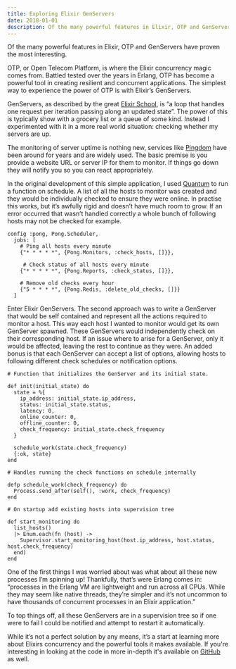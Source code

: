 ```yaml
---
title: Exploring Elixir GenServers
date: 2018-01-01
description: Of the many powerful features in Elixir, OTP and GenServers have proven the most interesting.
---
```

Of the many powerful features in Elixir, OTP and GenServers have proven the most interesting.

OTP, or Open Telecom Platform, is where the Elixir concurrency magic comes from. Battled tested over the years in Erlang, OTP has become a powerful tool in creating resilient and concurrent applications. The simplest way to experience the power of OTP is with Elixir’s GenServers.

GenServers, as described by the great [Elixir School](https://elixirschool.com/en/lessons/advanced/otp-concurrency/), is “a loop that handles one request per iteration passing along an updated state”. The power of this is typically show with a grocery list or a queue of some kind. Instead I experimented with it in a more real world situation: checking whether my servers are up.

The monitoring of server uptime is nothing new, services like [Pingdom](https://www.pingdom.com/) have been around for years and are widely used. The basic premise is you provide a website URL or server IP for them to monitor. If things go down they will notify you so you can react appropriately.

In the original development of this simple application, I used [Quantum](https://github.com/c-rack/quantum-elixir) to run a function on schedule. A list of all the hosts to monitor was created and they would be individually checked to ensure they were online. In practise this works, but it’s awfully rigid and doesn’t have much room to grow. If an error occurred that wasn’t handled correctly a whole bunch of following hosts may not be checked for example.

```
config :pong, Pong.Scheduler,
  jobs: [
    # Ping all hosts every minute
    {"* * * * *", {Pong.Monitors, :check_hosts, []}},

     # Check status of all hosts every minute
    {"* * * * *", {Pong.Reports, :check_status, []}},

    # Remove old checks every hour
    {"5 * * * *", {Pong.Redis, :delete_old_checks, []}}
  ]
```

Enter Elixir GenServers. The second approach was to write a GenServer that would be self contained and represent all the actions required to monitor a host. This way each host I wanted to monitor would get its own GenServer spawned. These GenServers would independently check on their corresponding host. If an issue where to arise for a GenServer, only it would be affected, leaving the rest to continue as they were. An added bonus is that each GenServer can accept a list of options, allowing hosts to following different check schedules or notification options.

```
# Function that initializes the GenServer and its initial state.

def init(initial_state) do
  state = %{
    ip_address: initial_state.ip_address,
    status: initial_state.status,
    latency: 0,
    online_counter: 0,
    offline_counter: 0,
    check_frequency: initial_state.check_frequency
  }

  schedule_work(state.check_frequency)
  {:ok, state}
end

# Handles running the check functions on schedule internally

defp schedule_work(check_frequency) do
  Process.send_after(self(), :work, check_frequency)
end

# On startup add existing hosts into supervision tree

def start_monitoring do
  list_hosts()
  |> Enum.each(fn (host) ->
    Supervisor.start_monitoring_host(host.ip_address, host.status, host.check_frequency)
  end)
end
```

One of the first things I was worried about was what about all these new processes I’m spinning up! Thankfully, that’s were Erlang comes in: “processes in the Erlang VM are lightweight and run across all CPUs. While they may seem like native threads, they’re simpler and it’s not uncommon to have thousands of concurrent processes in an Elixir application.”

To top things off, all these GenServers are in a supervision tree so if one were to fail I could be notified and attempt to restart it automatically.

While it’s not a perfect solution by any means, it’s a start at learning more about Elixirs concurrency and the powerful tools it makes available. If you're interesting in looking at the code in more in-depth it's available on [GitHub](https://github.com/mikhailbot/ping) as well.
